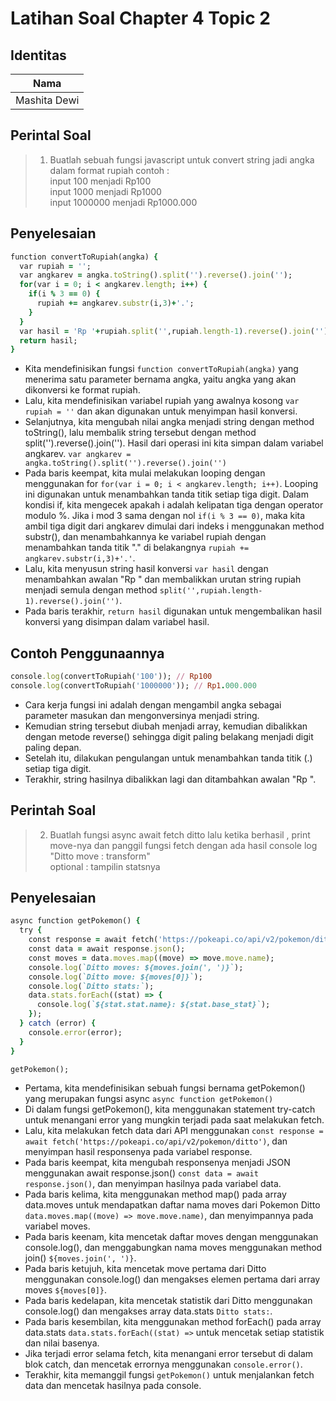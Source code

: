 # Latihan Soal Chapter 4 Topic 2

 ## Identitas
| Nama           |
| ---            |
| Mashita Dewi   |

## Perintal Soal
>1. Buatlah sebuah fungsi javascript untuk convert string jadi angka dalam format rupiah contoh :<br>
 input 100 menjadi Rp100 <br>
 input 1000 menjadi Rp1000 <br>
 input 1000000 menjadi Rp1000.000 <br>
  
## Penyelesaian

```ruby
function convertToRupiah(angka) {
  var rupiah = '';    
  var angkarev = angka.toString().split('').reverse().join('');
  for(var i = 0; i < angkarev.length; i++) {
    if(i % 3 == 0) {
      rupiah += angkarev.substr(i,3)+'.';
    }
  }
  var hasil = 'Rp '+rupiah.split('',rupiah.length-1).reverse().join('');
  return hasil;
}
```
- Kita mendefinisikan fungsi `function convertToRupiah(angka)` yang menerima satu parameter bernama angka, yaitu angka yang akan dikonversi ke format rupiah.
- Lalu, kita mendefinisikan variabel rupiah yang awalnya kosong `var rupiah = ''` dan akan digunakan untuk menyimpan hasil konversi.
- Selanjutnya, kita mengubah nilai angka menjadi string dengan method toString(), lalu membalik string tersebut dengan method split('').reverse().join(''). Hasil dari operasi ini kita simpan dalam variabel angkarev. `var angkarev = angka.toString().split('').reverse().join('')`
- Pada baris keempat, kita mulai melakukan looping dengan menggunakan for `for(var i = 0; i < angkarev.length; i++)`. Looping ini digunakan untuk menambahkan tanda titik setiap tiga digit. Dalam kondisi if, kita mengecek apakah i adalah kelipatan tiga dengan operator modulo %. Jika i mod 3 sama dengan nol `if(i % 3 == 0)`, maka kita ambil tiga digit dari angkarev dimulai dari indeks i menggunakan method substr(), dan menambahkannya ke variabel rupiah dengan menambahkan tanda titik "." di belakangnya `rupiah += angkarev.substr(i,3)+'.'`.
- Lalu, kita menyusun string hasil konversi `var hasil` dengan menambahkan awalan "Rp " dan membalikkan urutan string rupiah menjadi semula dengan method `split('',rupiah.length-1).reverse().join('')`.
- Pada baris terakhir, `return hasil` digunakan untuk mengembalikan hasil konversi yang disimpan dalam variabel hasil.

## Contoh Penggunaannya
```ruby
console.log(convertToRupiah('100')); // Rp100
console.log(convertToRupiah('1000000')); // Rp1.000.000
```
- Cara kerja fungsi ini adalah dengan mengambil angka sebagai parameter masukan dan mengonversinya menjadi string. 
- Kemudian string tersebut diubah menjadi array, kemudian dibalikkan dengan metode reverse() sehingga digit paling belakang menjadi digit paling depan. 
- Setelah itu, dilakukan pengulangan untuk menambahkan tanda titik (.) setiap tiga digit. 
- Terakhir, string hasilnya dibalikkan lagi dan ditambahkan awalan "Rp ".

## Perintah Soal
>2. Buatlah fungsi async await fetch ditto lalu ketika berhasil , print move-nya dan panggil fungsi fetch dengan ada hasil console log "Ditto move : transform"<br> optional : tampilin statsnya

## Penyelesaian
```ruby
async function getPokemon() {
  try {
    const response = await fetch('https://pokeapi.co/api/v2/pokemon/ditto');
    const data = await response.json();
    const moves = data.moves.map((move) => move.move.name);
    console.log(`Ditto moves: ${moves.join(', ')}`);
    console.log(`Ditto move: ${moves[0]}`);
    console.log(`Ditto stats:`);
    data.stats.forEach((stat) => {
      console.log(`${stat.stat.name}: ${stat.base_stat}`);
    });
  } catch (error) {
    console.error(error);
  }
}

getPokemon();
```

- Pertama, kita mendefinisikan sebuah fungsi bernama getPokemon() yang merupakan fungsi async `async function getPokemon()`
- Di dalam fungsi getPokemon(), kita menggunakan statement try-catch untuk menangani error yang mungkin terjadi pada saat melakukan fetch.
- Lalu, kita melakukan fetch data dari API menggunakan `const response = await fetch('https://pokeapi.co/api/v2/pokemon/ditto')`, dan menyimpan hasil responsenya pada variabel response.
- Pada baris keempat, kita mengubah responsenya menjadi JSON menggunakan await response.json() `const data = await response.json()`, dan menyimpan hasilnya pada variabel data.
- Pada baris kelima, kita menggunakan method map() pada array data.moves untuk mendapatkan daftar nama moves dari Pokemon Ditto `data.moves.map((move) => move.move.name)`, dan menyimpannya pada variabel moves.
- Pada baris keenam, kita mencetak daftar moves dengan menggunakan console.log(), dan menggabungkan nama moves menggunakan method join() `${moves.join(', ')}`.
- Pada baris ketujuh, kita mencetak move pertama dari Ditto menggunakan console.log() dan mengakses elemen pertama dari array moves `${moves[0]}`.
- Pada baris kedelapan, kita mencetak statistik dari Ditto menggunakan console.log() dan mengakses array data.stats `Ditto stats:`.
- Pada baris kesembilan, kita menggunakan method forEach() pada array data.stats `data.stats.forEach((stat) =>` untuk mencetak setiap statistik dan nilai basenya.
- Jika terjadi error selama fetch, kita menangani error tersebut di dalam blok catch, dan mencetak errornya menggunakan `console.error()`.
- Terakhir, kita memanggil fungsi `getPokemon()` untuk menjalankan fetch data dan mencetak hasilnya pada console.





